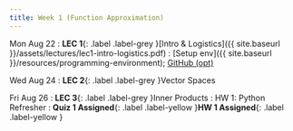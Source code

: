 ```yaml
---
title: Week 1 (Function Approximation)
---
```


Mon Aug 22
: **LEC 1**{: .label .label-grey }[Intro & Logistics]({{ site.baseurl }}/assets/lectures/lec1-intro-logistics.pdf)
    : [Setup env]({{ site.baseurl }}/resources/programming-environment); [GitHub (opt)](https://classroom.github.com/a/_UB9rUFu)

Wed Aug 24
: **LEC 2**{: .label .label-grey }Vector Spaces

Fri Aug 26
: **LEC 3**{: .label .label-grey }Inner Products
    : HW 1: Python Refresher
: **Quiz 1 Assigned**{: .label .label-yellow }**HW 1 Assigned**{: .label .label-yellow }